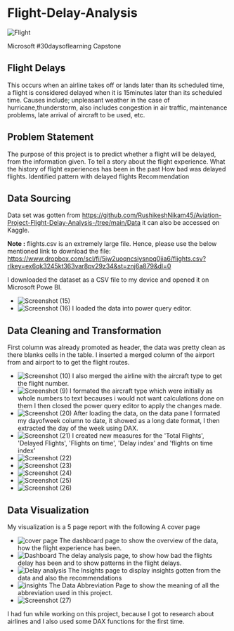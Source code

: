 # Flight-Delay-Analysis

![Flight](https://github.com/user-attachments/assets/8f581bc2-c50c-4470-9e24-c36ded15467b)


Microsoft #30daysoflearning Capstone
## Flight Delays
This occurs when an airline takes off or lands later than its scheduled time, a flight is considered delayed when it is 15minutes later than its scheduled time.
Causes include; unpleasant weather in the case of hurricane,thunderstorm, also includes congestion in air traffic, maintenance problems, late arrival of aircraft to be used, etc.
## Problem Statement
 The purpose of this project is to predict whether a flight will be delayed, from the information given.
 To tell a story about the flight experience.
 What the history of flight experiences has been in the past
 How bad was delayed flights.
 Identified pattern with delayed flights
 Recommendation
 ## Data Sourcing
 Data set was gotten from https://github.com/RushikeshNikam45/Aviation-Project-Flight-Delay-Analysis-/tree/main/Data    it can also be accessed on Kaggle.
 
 **Note :** flights.csv is an extremely large file. Hence, please use the below mentioned link to download the file:
https://www.dropbox.com/scl/fi/5jw2uoqncsiysnpq0jia6/flights.csv?rlkey=ex6qk3245kt363var8pv29z34&st=znj6a879&dl=0

I downloaded the dataset as a CSV file to my device and opened it on Microsoft Powe BI.
* ![Screenshot (15)](https://user-images.githubusercontent.com/107123502/179878641-c0530715-b1bd-4bdf-b262-badf862a5810.png)
* ![Screenshot (16)](https://user-images.githubusercontent.com/107123502/179878770-de148530-7a7f-44d4-ac13-f2defab9c3db.png)
I loaded the data into power query editor.
## Data Cleaning and Transformation
First column was already promoted as header, the data was pretty clean as there blanks cells in the table.
I inserted a merged column of the airport from and airport to to get the flight routes.
* ![Screenshot (10)](https://user-images.githubusercontent.com/107123502/179879689-54c1462b-f69b-4ff4-b5b2-d677f8392536.png)
I also merged the airline with the aircraft type to get the flight number.
* ![Screenshot (9)](https://user-images.githubusercontent.com/107123502/179879828-34f99a9a-0d99-40ff-b710-d4abae928661.png)
I formated the aircraft type which were initially as whole numbers to text becauses i would not want calculations done on them
I then closed the power query editor to apply the changes made.
* ![Screenshot (20)](https://user-images.githubusercontent.com/107123502/179880607-eeac4d40-299c-4517-95b5-c208c5b29206.png)
After loading the data, on the data pane I formated my dayofweek column to date, it showed as a long date format, I then extracted the day of the week using DAX.
* ![Screenshot (21)](https://user-images.githubusercontent.com/107123502/179881319-5e5976bf-8804-4e4f-abfa-e62ee0059b91.png)
I created new measures for the 'Total Flights', 'Delayed Flights', 'Flights on time', 'Delay index' and 'flights on time index'
* ![Screenshot (22)](https://user-images.githubusercontent.com/107123502/179882161-e041f457-4a6a-46a6-8758-d379ea3133ab.png)
* ![Screenshot (23)](https://user-images.githubusercontent.com/107123502/179882235-4f82316c-51e9-4212-bcf7-b624d7b72986.png)
* ![Screenshot (24)](https://user-images.githubusercontent.com/107123502/179882268-306bb09c-830c-4b4e-958f-39d628ccf2d8.png)
* ![Screenshot (25)](https://user-images.githubusercontent.com/107123502/179882368-e7eca286-6c96-467a-9a33-aa8641f86baa.png)
* ![Screenshot (26)](https://user-images.githubusercontent.com/107123502/179882433-57159aa9-ea77-4c9b-bf8f-ef19994b9635.png)
## Data Visualization
My visualization is a 5 page report with the following
A cover page 
* ![cover page](https://user-images.githubusercontent.com/107123502/179883813-b2e14b0f-5731-49db-a2b0-ab769de59ad1.png)
The dashboard page to show the overview of the data, how the flight experience has been.
* ![Dashboard](https://user-images.githubusercontent.com/107123502/179883092-a20cf0fc-d88a-4d41-80c3-50caee725d00.png)
The delay analysis page, to show how bad the flights delay has been and to show patterns in the flight delays.
* ![Delay analysis](https://user-images.githubusercontent.com/107123502/179884607-ad5da146-31f9-4593-8643-55b8f5b55f77.png)
The Insights page to display insights gotten from the data and also the recommendations
* ![insights](https://user-images.githubusercontent.com/107123502/179884810-a68e08e2-0753-4374-ad4d-9caab0d9ef17.png)
The Data Abbreviation Page to show the meaning of all the abbreviation used in this project.
* ![Screenshot (27)](https://user-images.githubusercontent.com/107123502/179885137-ecd2eb33-9e18-4447-9ff8-a68b4f787311.png)

I had fun while working on this project, because I got to research about airlines and I also used some DAX functions for the first time.

